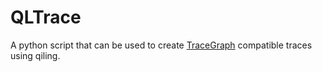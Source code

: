 # QLTrace

A python script that can be used to create [TraceGraph](https://github.com/SideChannelMarvels/Tracer/) compatible traces using qiling.
